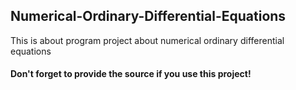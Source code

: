 ## Numerical-Ordinary-Differential-Equations

This is about program project about numerical ordinary differential equations

#### Don't forget to provide the source if you use this project!

